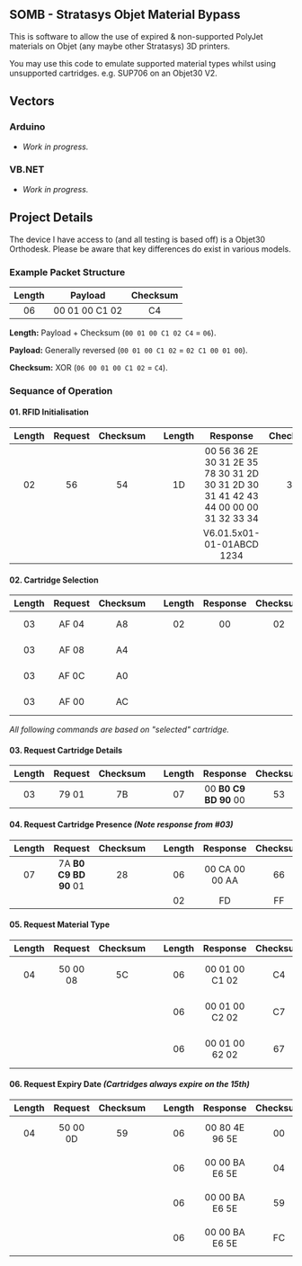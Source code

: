 SOMB - Stratasys Objet Material Bypass
-----------

This is software to allow the use of expired & non-supported PolyJet materials on Objet (any maybe other Stratasys) 3D printers.

You may use this code to emulate supported material types whilst using unsupported cartridges. e.g. SUP706 on an Objet30 V2.

## Vectors
### Arduino
* *Work in progress.*

### VB.NET
* *Work in progress.*

## Project Details

The device I have access to (and all testing is based off) is a Objet30 Orthodesk. Please be aware that key differences do exist in various models.

### Example Packet Structure

| Length | Payload | Checksum |
| :---: | :---: | :---: |
| 06 | 00 01 00 C1 02 | C4 |

**Length:**
Payload + Checksum (`00 01 00 C1 02 C4` = `06`).

**Payload:**
Generally reversed (`00 01 00 C1 02` = `02 C1 00 01 00`).

**Checksum:**
XOR (`06 00 01 00 C1 02` = `C4`).

### Sequance of Operation
#### 01. RFID Initialisation
| Length | Request | Checksum | | Length | Response | Checksum |
| :---: | :---: | :---: | :---: | :---: | :---: | :---: |
| 02 | 56 | 54 | | 1D | 00 56 36 2E 30 31 2E 35 78 30 31 2D 30 31 2D 30 31 41 42 43 44 00 00 00 31 32 33 34 | 30 |
| | | | | | V6.01.5x01-01-01ABCD   1234 | |

#### 02. Cartridge Selection
| Length | Request | Checksum | | Length | Response | Checksum | Note |
| :---: | :---: | :---: | :---: | :---: | :---: | :---: | :---: |
| 03 | AF 04 | A8 | | 02 | 00 | 02 | L-Material |
| 03 | AF 08 | A4 | | | | | R-Material |
| 03 | AF 0C | A0 | | | | | L-Support |
| 03 | AF 00 | AC | | | | | R-Support |

*All following commands are based on "selected" cartridge.*

#### 03. Request Cartridge Details
| Length | Request | Checksum | | Length | Response | Checksum |
| :---: | :---: | :---: | :---: | :---: | :---: | :---: |
03 | 79 01 | 7B | | 07 | 00 **B0 C9 BD 90** 00 | 53 |

#### 04. Request Cartridge Presence *(Note response from #03)*
| Length | Request | Checksum | | Length | Response | Checksum | Note |
| :---: | :---: | :---: | :---: | :---: | :---: | :---: | :---: |
| 07 | 7A **B0 C9 BD 90** 01 | 28 | | 06 | 00 CA 00 00 AA | 66 | Present |
| | | | | 02 | FD | FF | Missing |

#### 05. Request Material Type
| Length | Request | Checksum | | Length | Response | Checksum | Note |
| :---: | :---: | :---: | :---: | :---: | :---: | :---: | :---: |
| 04 | 50 00 08 | 5C | | 06 | 00 01 00 C1 02 | C4 | `02 C1` = 705 (SUP705) |
| | | | | 06 | 00 01 00 C2 02 | C7 | `02 C2` = 706 (SUP706) |
| | | | | 06 | 00 01 00 62 02 | 67 | `02 62` = 610 (MED610) |


#### 06. Request Expiry Date *(Cartridges always expire on the 15th)*
| Length | Request | Checksum | | Length | Response | Checksum | Note |
| :---: | :---: | :---: | :---: | :---: | :---: | :---: | :---: |
| 04 | 50 00 0D | 59 | | 06 | 00 80 4E 96 5E | 00 | `5E 96 4E 80` = 15/04/2020 |
| | | | | 06 | 00 00 BA E6 5E | 04 | `5E E6 BA 00` = 15/06/2020 |
| | | | | 06 | 00 00 BA E6 5E | 59 | `5D F5 77 80` = 15/12/2019 |
| | | | | 06 | 00 00 BA E6 5E | FC | `5D CD EA 80` = 15/11/2019 |
